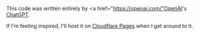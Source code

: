 This code was written entirely by <a href="https://openai.com/"OpenAI</a>'s <a href="https://chatgpt.com/">ChatGPT</a>. 
<br>
<p>If I'm feeling inspired, I'll host it on <a href="https://pages.cloudflare.com/">Cloudflare Pages</a> when I get around to it.</p>
